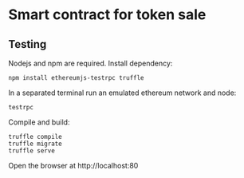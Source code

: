 # Smart contract for token sale

## Testing
Nodejs and npm are required. Install dependency:
```
npm install ethereumjs-testrpc truffle
```

In a separated terminal run an emulated ethereum network and node:
```shell
testrpc
```

Compile and build:
```
truffle compile
truffle migrate
truffle serve
```

Open the browser at http://localhost:80